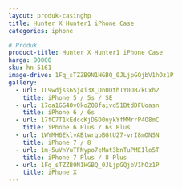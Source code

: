 ```yaml
---
layout: produk-casinghp
title: Hunter X Hunter1 iPhone Case
categories: iphone

# Produk
product-title: Hunter X Hunter1 iPhone Case
harga: 90000
sku: hn-5161
image-drive: 1Fq_sTZZB9N1HGBQ_0JLjpGQjbV1hOz1P
gallery:
  - url: 1L9wdjss6Sj4i3X_Dn0DthTY0DBZkCxh2
    title: iPhone 5 / 5s / SE
  - url: 17oa1GG40v0koZ08faivd51BtdDFUoasn
    title: iPhone 6 / 6s
  - url: 17fC7T1kEdccKjDSD0nykYfMMrrP4O8mC
    title: iPhone 6 Plus / 6s Plus
  - url: 1WYMH6EklvABtwrqbBGtU27-vrI8mONSN
    title: iPhone 7 / 8
  - url: 1m-5uVnYuTFNypo7eMat3bnTuPMEIlo5T
    title: iPhone 7 Plus / 8 Plus
  - url: 1Fq_sTZZB9N1HGBQ_0JLjpGQjbV1hOz1P
    title: iPhone X
---
```


